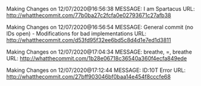 Making Changes on 12/07/2020@16:56:38
	MESSAGE: I am Spartacus
	URL: http://whatthecommit.com/77b0ba27c2fcfa0e02793671c27afb38



Making Changes on 12/07/2020@16:56:54
	MESSAGE: General commit (no IDs open) - Modifications for bad implementations
	URL: http://whatthecommit.com/d53fd95f32ee6bd5c8d4d1e7ed1d3811



Making Changes on 12/07/2020@17:04:34
	MESSAGE: breathe, =, breathe
	URL: http://whatthecommit.com/1b28e06718c36540a360f4ecfa849ede



Making Changes on 12/07/2020@17:12:44
	MESSAGE: ID:10T Error
	URL: http://whatthecommit.com/27bff903046bf0baa14e454f8cccfe68



